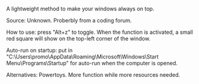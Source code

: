 A lightweight method to  make your windows always on top.


Source: 
Unknown. Proberbly from a coding forum.

How to use:
press "Alt+z" to toggle.
When the function is activated, a small red square will show on the top-left corner of the window.

Auto-run on startup:
put in "C:\Users\promo\AppData\Roaming\Microsoft\Windows\Start Menu\Programs\Startup" for auto-run when the computer is opened.

Alternatives:
Powertoys. More function while more resources needed.
